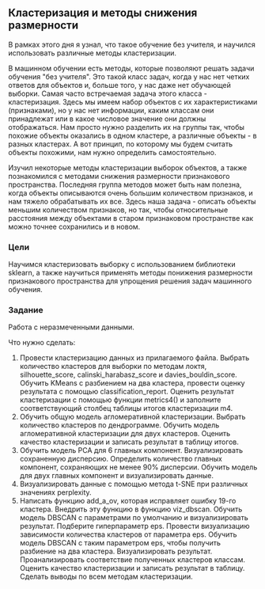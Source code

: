 ## Кластеризация и методы снижения размерности
В рамках этого дня я узнал, что такое обучение без учителя, и научился использовать различные методы кластеризации.

В машинном обучении есть методы, которые позволяют решать задачи обучения "без учителя". Это такой класс задач, когда у нас нет четких ответов для объектов и, больше того, у нас даже нет обучающей выборки. Самая часто встречаемая задача этого класса - кластеризация. Здесь мы имеем набор объектов с их характеристиками (признаками), но у нас нет информации, каким классам они принадлежат или в какое числовое значение они должны отображаться. Нам просто нужно разделить их на группы так, чтобы похожие объекты оказались в одном кластере, а различные объекты - в разных кластерах. А вот принцип, по которому мы будем считать объекты похожими, нам нужно определить самостоятельно.

Изучил некоторые методы кластеризации выборок объектов, а также познакомился с методами снижения размерности признакового пространства. Последняя группа методов может быть нам полезна, когда объекты описываются очень большим количеством признаков, и нам тяжело обрабатывать их все. Здесь наша задача - описать объекты меньшим количеством признаков, но так, чтобы относительные расстояния между объектами в старом признаковом пространстве как можно точнее сохранились и в новом.

### Цели

 Научимся кластеризовать выборку с использованием библиотеки sklearn, а также научиться применять методы понижения размерности признакового пространства для упрощения решения задач машинного обучения.


### Задание

Работа с неразмеченными данными. 

Что нужно сделать:
1. Провести кластеризацию данных из прилагаемого файла. Выбрать количество кластеров для выборки по методам локтя, silhouette_score, calinski_harabasz_score и davies_bouldin_score. Обучить KMeans с разбиением на два кластера, провести оценку результата с помощью classification_report. Оценить результат кластеризации с помощью функции metrics4() и заполните соответствующий столбец таблицы итогов кластеризации m4.
2. Обучить общую модель агломеративной кластеризации. Выбрать количество кластеров по дендрограмме. Обучить модель агломеративной кластеризации для двух кластеров. Оценить качество кластеризации и записать результат в таблицу итогов.
3. Обучить модель PCA для 6 главных компонент. Визуализировать сохраненную дисперсию. Определить количество главных компонент, сохраняющих не менее 90% дисперсии. Обучить модель для двух главных компонент и визуализировать данные.
4. Визуализировать данные с помощью метода t-SNE при различных значениях perplexity.
5. Написать функцию add_a_ov, которая исправляет ошибку 19-го кластера. Внедрить эту функцию в функцию viz_dbscan. Обучить модель DBSCAN с параметрами по умолчанию и визуализировать результат. Подберите гиперпараметр eps. Провести визуализацию зависимости количества кластеров от параметра eps. Обучить модель DBSCAN с таким параметром eps, чтобы получить разбиение на два кластера. Визуализировать результат. Проанализировать соответствие полученных кластеров классам. Оценить качество кластеризации и записать результат в таблицу. Сделать выводы по всем методам кластеризации.
